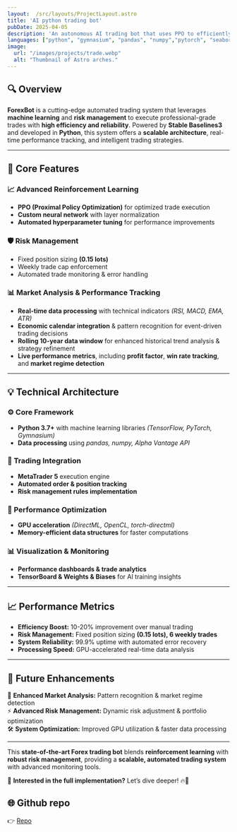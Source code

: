 ```yaml
---
layout:  /src/layouts/ProjectLayout.astro
title: 'AI python trading bot'
pubDate: 2025-04-05
description: 'An autonomous AI trading bot that uses PPO to efficiently capture market trends.'
languages: ["python", "gymnasium", "pandas", "numpy","pytorch", "seaborn"]
image:
  url: "/images/projects/trade.webp"
  alt: "Thumbnail of Astro arches."
--- 
```

 

## 🔍 Overview  
**ForexBot** is a cutting-edge automated trading system that leverages **machine learning** and **risk management** to execute professional-grade trades with **high efficiency and reliability**. Powered by **Stable Baselines3** and developed in **Python**, this system offers a **scalable architecture**, real-time performance tracking, and intelligent trading strategies.  

---

## 🧩 Core Features  

### 📈 Advanced Reinforcement Learning  
- **PPO (Proximal Policy Optimization)** for optimized trade execution  
- **Custom neural network** with layer normalization  
- **Automated hyperparameter tuning** for performance improvements  

### 🛡️ Risk Management  
- Fixed position sizing **(0.15 lots)**  
- Weekly trade cap enforcement  
- Automated trade monitoring & error handling  

### 📊 Market Analysis & Performance Tracking  
- **Real-time data processing** with technical indicators *(RSI, MACD, EMA, ATR)*  
- **Economic calendar integration** & pattern recognition for event-driven trading decisions  
- **Rolling 10-year data window** for enhanced historical trend analysis & strategy refinement  
- **Live performance metrics**, including **profit factor**, **win rate tracking**, and **market regime detection**  


---

## 💡 Technical Architecture  

### ⚙️ Core Framework  
- **Python 3.7+** with machine learning libraries *(TensorFlow, PyTorch, Gymnasium)*  
- **Data processing** using *pandas, numpy, Alpha Vantage API*  

### 📡 Trading Integration  
- **MetaTrader 5** execution engine  
- **Automated order & position tracking**  
- **Risk management rules implementation**  

### 🚀 Performance Optimization  
- **GPU acceleration** *(DirectML, OpenCL, torch-directml)*  
- **Memory-efficient data structures** for faster computations  

### 📊 Visualization & Monitoring  
- **Performance dashboards & trade analytics**  
- **TensorBoard & Weights & Biases** for AI training insights  

---

## 📈 Performance Metrics  

- **Efficiency Boost:** 10-20% improvement over manual trading  
- **Risk Management:** Fixed position sizing **(0.15 lots), 6 weekly trades**  
- **System Reliability:** 99.9% uptime with automated error recovery  
- **Processing Speed:** GPU-accelerated real-time data analysis  

---

## 🔮 Future Enhancements  

🚀 **Enhanced Market Analysis:** Pattern recognition & market regime detection  
⚡ **Advanced Risk Management:** Dynamic risk adjustment & portfolio optimization  
🛠️ **System Optimization:** Improved GPU utilization & faster data processing  

---

This **state-of-the-art Forex trading bot** blends **reinforcement learning** with **robust risk management**, providing a **scalable, automated trading system** with advanced monitoring tools.  

📌 **Interested in the full implementation?** Let’s dive deeper! 🔥🚀  



## 🌐 Github repo

👉 [Repo](https://github.com/Stefodan21/aitradingbot) 




